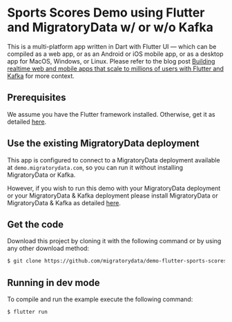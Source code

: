 # Sports Scores Demo using Flutter and MigratoryData w/ or w/o Kafka

This is a multi-platform app written in Dart with Flutter UI &mdash; which can be compiled as a web app, or as an Android or iOS mobile app, or as a desktop app for MacOS, Windows, or Linux. Please refer to the blog post [Building realtime web and mobile apps that scale to millions of users with Flutter and Kafka](https://migratorydata.com/blog/migratorydata-with-flutter-and-kafka/) for more context.

## Prerequisites

We assume you have the Flutter framework installed. Otherwise, get it as detailed [here](https://docs.flutter.dev/get-started/install).

## Use the existing MigratoryData deployment

This app is configured to connect to a MigratoryData deployment available at `demo.migratorydata.com`, so you can run it  without installing MigratoryData or Kafka.

However, if you wish to run this demo with your MigratoryData deployment or your MigratoryData & Kafka deployment please 
install MigratoryData or MigratoryData & Kafka as detailed [here](INSTALL.md).

## Get the code

Download this project by cloning it with the following command or by using any other download method:

```bash
$ git clone https://github.com/migratorydata/demo-flutter-sports-scores.git
```

## Running in dev mode

To compile and run the example execute the following command:

```bash
$ flutter run
```
